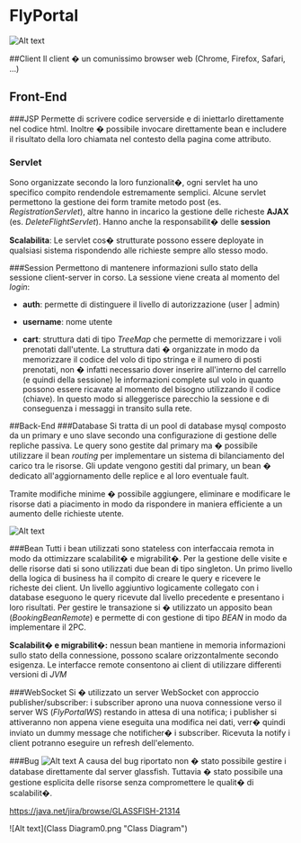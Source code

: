 # FlyPortal

![Alt text](Architecture.png "Enterprise Architecture")

##Client
Il client � un comunissimo browser web (Chrome, Firefox, Safari, ...)

## Front-End
###JSP
Permette di scrivere codice serverside e di iniettarlo direttamente nel codice html.
Inoltre � possibile invocare direttamente bean e includere il risultato della loro chiamata
nel contesto della pagina come attributo.
###  Servlet
Sono organizzate secondo la loro funzionalit�, ogni servlet ha uno specifico compito rendendole estremamente semplici.
Alcune servlet permettono la gestione dei form tramite metodo post (es. _RegistrationServlet_), altre hanno in incarico la gestione delle richeste __AJAX__
(es. _DeleteFlightServlet_).
Hanno anche la responsabilit� delle __session__
 
__Scalabilita__: Le servlet cos� strutturate possono essere deployate in qualsiasi sistema rispondendo alle richieste sempre allo stesso modo.

###Session
Permettono di mantenere informazioni sullo stato della sessione client-server in corso. La sessione viene creata al momento del _login_:

* __auth__: permette di distinguere il livello di autorizzazione (user | admin)


* __username__: nome utente


* __cart__:	struttura dati di tipo _TreeMap_ che permette di memorizzare i voli prenotati dall'utente. La struttura dati � organizzate in modo 
da memorizzare il codice del volo di tipo stringa e il numero di posti prenotati, non � infatti necessario dover inserire all'interno del carrello
(e quindi della sessione) le informazioni complete sul volo in quanto possono essere ricavate al momento del bisogno utilizzando il codice (chiave).
In questo modo si alleggerisce parecchio la sessione e di conseguenza i messaggi in transito sulla rete.

##Back-End
###Database
Si tratta di un pool di database mysql composto da un primary e uno slave secondo una configurazione
di gestione delle repliche passiva. Le query sono gestite dal primary ma � possibile
utilizzare il bean _routing_ per implementare un sistema di bilanciamento del carico tra le risorse.
Gli update vengono gestiti dal primary, un bean � dedicato all'aggiornamento delle replice e al loro
eventuale fault.

Tramite modifiche minime � possibile aggiungere, eliminare e modificare le risorse
dati a piacimento in modo da rispondere in maniera efficiente a un aumento delle richieste utente.


![Alt text](ER.png "E-R Diagram")


###Bean
Tutti i bean utilizzati sono stateless con interfaccaia remota in modo da ottimizzare scalabilit� e migrabilit�.
Per la gestione delle visite e delle risorse dati si sono utilizzati due bean di tipo singleton.
Un primo livello della logica di business ha il compito di creare
le query e ricevere le richeste dei client. Un livello aggiuntivo logicamente
collegato con i database eseguono le query ricevute dal livello precedente
e presentano i loro risultati.
Per gestire le transazione si � utilizzato un apposito bean (_BookingBeanRemote_) e permette
di con gestione di tipo _BEAN_ in modo da implementare il 2PC.


__Scalabilit� e migrabilit�:__ nessun bean mantiene in memoria informazioni sullo stato della connessione, possono scalare orizzontalmente secondo esigenza.
Le interfacce remote consentono ai client di utilizzare differenti versioni di _JVM_

###WebSocket
Si � utilizzato un server WebSocket con approccio publisher/subscriber: 
i subscriber aprono una nuova connessione verso il server WS (_FlyPortalWS_) restando in attesa di una notifica; 
i publisher si attiveranno non appena viene eseguita una modifica nei dati, verr� quindi inviato
un dummy message che notificher� i subscriber. Ricevuta la notify i client potranno
eseguire un refresh dell'elemento. 

###Bug
![Alt text](bug.png "Glassfish bug")
A causa del bug riportato non � stato possibile gestire i database direttamente dal server glassfish.
Tuttavia � stato possibile una gestione esplicita delle risorse senza compromettere le qualit�
di scalabilit�.


<https://java.net/jira/browse/GLASSFISH-21314>

![Alt text](Class Diagram0.png "Class Diagram")
